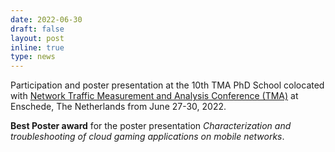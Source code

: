 ```yaml
---
date: 2022-06-30
draft: false
layout: post
inline: true
type: news
---
```


Participation and poster presentation at the 10th TMA PhD School colocated with [Network Traffic Measurement and Analysis Conference (TMA)](https://tma.ifip.org/2022/) at Enschede, The Netherlands from June 27-30, 2022.

**Best Poster award** for the poster presentation *Characterization and troubleshooting of cloud gaming applications on mobile networks*.


